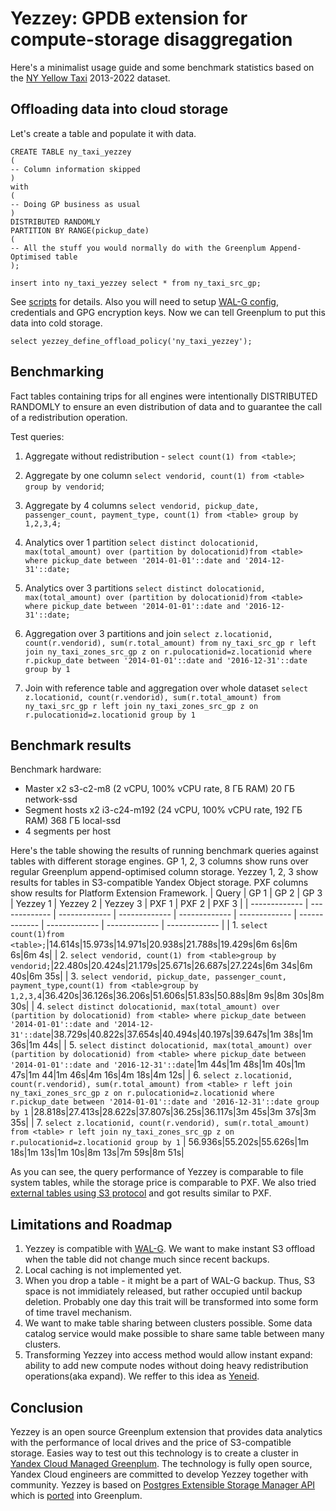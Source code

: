# Yezzey: GPDB extension for compute-storage disaggregation

Here's a minimalist usage guide and some benchmark statistics based on the [NY Yellow Taxi](https://www.nyc.gov/site/tlc/about/tlc-trip-record-data.page) 2013-2022 dataset.

## Offloading data into cloud storage
Let's create a table and populate it with data.
```
CREATE TABLE ny_taxi_yezzey
(
-- Column information skipped
)
with
(
-- Doing GP business as usual
)
DISTRIBUTED RANDOMLY
PARTITION BY RANGE(pickup_date) 
(
-- All the stuff you would normally do with the Greenplum Append-Optimised table
);

insert into ny_taxi_yezzey select * from ny_taxi_src_gp;
```
See [scripts](https://github.com/x4m/yezzey/edit/benchmark_post/notes/scripts) for details. Also you will need to setup [WAL-G config]([https://github.com/yezzey-gp/yezzey/blob/v1.8/s3test.conf](https://github.com/yezzey-gp/gp_modified_for_yezzey/commit/edb641e5ad869915cd9e7112faf85c6030c86c46#diff-16f880e7cacd75d192216ae3c00a2298ee6bff2d6e001bc10bb26b06d9cbaace)), credentials and GPG encryption keys. Now we can tell Greenplum to put this data into cold storage.

```
select yezzey_define_offload_policy('ny_taxi_yezzey');
```

## Benchmarking
Fact tables containing trips for all engines were intentionally DISTRIBUTED RANDOMLY to ensure an even distribution of data and to guarantee the call of a redistribution operation.

Test queries:
1. Aggregate without redistribution - ```select count(1) from <table>```;

2. Aggregate by one column ```select vendorid, count(1) from <table> group by vendorid```;

3. Aggregate by 4 columns ```select vendorid, pickup_date, passenger_count, payment_type, count(1) from <table> group by 1,2,3,4;```

4. Analytics over 1 partition ```select distinct dolocationid, max(total_amount) over (partition by dolocationid)from <table> where pickup_date between '2014-01-01'::date and '2014-12-31'::date;```

5. Analytics over 3 partitions ```select distinct dolocationid, max(total_amount) over (partition by dolocationid)from <table> where pickup_date between '2014-01-01'::date and '2016-12-31'::date;```

6. Aggregation over 3 partitions and join ```select z.locationid, count(r.vendorid), sum(r.total_amount) from ny_taxi_src_gp r left join ny_taxi_zones_src_gp z on r.pulocationid=z.locationid where r.pickup_date between '2014-01-01'::date and '2016-12-31'::date group by 1```

7. Join with reference table and aggregation over whole dataset ```select z.locationid, count(r.vendorid), sum(r.total_amount) from ny_taxi_src_gp r left join ny_taxi_zones_src_gp z on r.pulocationid=z.locationid group by 1```

## Benchmark results

Benchmark hardware:
* Master x2 s3-c2-m8 (2 vCPU, 100% vCPU rate, 8 ГБ RAM) 20 ГБ network-ssd
* Segment hosts x2 i3-c24-m192 (24 vCPU, 100% vCPU rate, 192 ГБ RAM) 368 ГБ local-ssd
* 4 segments per host

Here's the table showing the results of running benchmark queries against tables with different storage engines. GP 1, 2, 3 columns show runs over regular Greenplum append-optimised column storage. Yezzey 1, 2, 3 show results for tables in S3-compatible Yandex Object storage. PXF columns show results for Platform Extension Framework.
| Query | GP 1 | GP 2 | GP 3 | Yezzey 1 | Yezzey 2 | Yezzey 3 | PXF 1 | PXF 2 | PXF 3 |
| ------------- | ------------- | ------------- | ------------- | ------------- | ------------- | ------------- | ------------- | ------------- | ------------- |
| 1. ```select count(1)from <table>;```|14.614s|15.973s|14.971s|20.938s|21.788s|19.429s|6m 6s|6m 6s|6m 4s|
| 2. ```select vendorid, count(1) from <table>group by vendorid;```|22.480s|20.424s|21.179s|25.671s|26.687s|27.224s|6m 34s|6m 40s|6m 35s|
| 3. ```select vendorid, pickup_date, passenger_count, payment_type,count(1) from <table>group by 1,2,3,4```|36.420s|36.126s|36.206s|51.606s|51.83s|50.88s|8m 9s|8m 30s|8m 30s|
| 4. ```select distinct dolocationid, max(total_amount) over (partition by dolocationid) from <table> where pickup_date between '2014-01-01'::date and '2014-12-31'::date```|38.729s|40.822s|37.654s|40.494s|40.197s|39.647s|1m 38s|1m 36s|1m 44s|
| 5. ```select distinct dolocationid, max(total_amount) over (partition by dolocationid) from <table> where pickup_date between '2014-01-01'::date and '2016-12-31'::date```|1m 44s|1m 48s|1m 40s|1m 47s|1m 44|1m 46s|4m 16s|4m 18s|4m 12s|
| 6. ```select z.locationid, count(r.vendorid), sum(r.total_amount) from <table> r left join ny_taxi_zones_src_gp z on r.pulocationid=z.locationid where r.pickup_date between '2014-01-01'::date and '2016-12-31'::date group by 1``` |28.818s|27.413s|28.622s|37.807s|36.25s|36.117s|3m 45s|3m 37s|3m 35s|
| 7. ```select z.locationid, count(r.vendorid), sum(r.total_amount) from <table> r left join ny_taxi_zones_src_gp z on r.pulocationid=z.locationid group by 1``` | 56.936s|55.202s|55.626s|1m 18s|1m 13s|1m 10s|8m 13s|7m 59s|8m 51s|

As you can see, the query performance of Yezzey is comparable to file system tables, while the storage price is comparable to PXF.
We also tried [external tables using S3 protocol](https://docs.vmware.com/en/VMware-Greenplum/6/greenplum-database/admin_guide-external-g-s3-protocol.html) and got results similar to PXF.

## Limitations and Roadmap
1. Yezzey is compatible with [WAL-G](https://github.com/wal-g/wal-g). We want to make instant S3 offload when the table did not change much since recent backups.
2. Local caching is not implemented yet.
3. When you drop a table - it might be a part of WAL-G backup. Thus, S3 space is not immidiately released, but rather occupied until backup deletion. Probably one day this trait will be transformed into some form of time travel mechanism.
4. We want to make table sharing between clusters possible. Some data catalog service would make possible to share same table between many clusters.
5. Transforming Yezzey into access method would allow instant expand: ability to add new compute nodes without doing heavy redistribution operations(aka expand). We reffer to this idea as [Yeneid](https://github.com/yezzey-gp/yeneid).

## Conclusion
Yezzey is an open source Greenplum extension that provides data analytics with the performance of local drives and the price of S3-compatible storage.
Easies way to test out this technology is to create a cluster in [Yandex Cloud Managed Greenplum](https://cloud.yandex.com/en/services/managed-greenplum). The technology is fully open source, Yandex Cloud engineers are committed to develop Yezzey together with community.
Yezzey is based on [Postgres Extensible Storage Manager API](https://commitfest.postgresql.org/35/3216/) which is [ported](https://github.com/greenplum-db/gpdb/pull/13601) into Greenplum.
